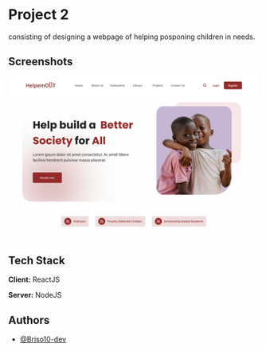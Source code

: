 
# Project 2

consisting of designing a webpage of helping posponing children in needs.


## Screenshots

![App Screenshot](./src/assets/children.svg)


## Tech Stack

**Client:** ReactJS

**Server:** NodeJS


## Authors

- [@Briso10-dev](https://github.com/Briso10-dev)
